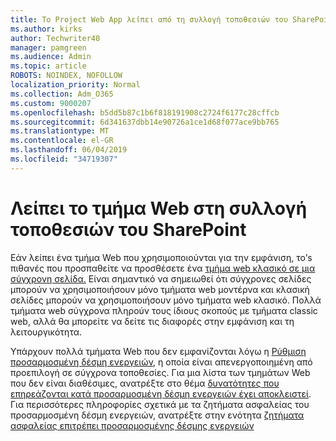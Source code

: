 ```yaml
---
title: Το Project Web App λείπει από τη συλλογή τοποθεσιών του SharePoint
ms.author: kirks
author: Techwriter40
manager: pamgreen
ms.audience: Admin
ms.topic: article
ROBOTS: NOINDEX, NOFOLLOW
localization_priority: Normal
ms.collection: Adm_O365
ms.custom: 9000207
ms.openlocfilehash: b5dd5b87c1b6f818191908c2724f6177c28cffcb
ms.sourcegitcommit: 6d341637dbb14e90726a1ce1d68f077ace9bb765
ms.translationtype: MT
ms.contentlocale: el-GR
ms.lasthandoff: 06/04/2019
ms.locfileid: "34719307"
---
```

# <a name="missing-web-part-in-sharepoint-site-collection"></a>Λείπει το τμήμα Web στη συλλογή τοποθεσιών του SharePoint

<p>Εάν λείπει ένα τμήμα Web που χρησιμοποιούνται για την εμφάνιση, το&rsquo;s πιθανές που προσπαθείτε να προσθέσετε ένα <a href="https://support.office.com/en-us/article/classic-and-modern-web-part-experiences-3fdae6c3-8fc1-49ab-8708-8c104b882e64">τμήμα web κλασικό σε μια σύγχρονη σελίδα.</a> Είναι σημαντικό να σημειωθεί ότι σύγχρονες σελίδες μπορούν να χρησιμοποιήσουν μόνο τμήματα web μοντέρνα και κλασική σελίδες μπορούν να χρησιμοποιήσουν μόνο τμήματα web κλασικό. Πολλά τμήματα web σύγχρονα πληρούν τους ίδιους σκοπούς με τμήματα classic web, αλλά θα μπορείτε να δείτε τις διαφορές στην εμφάνιση και τη λειτουργικότητα.</p> <p>Υπάρχουν πολλά τμήματα Web που δεν εμφανίζονται λόγω η <a href="https://docs.microsoft.com/en-us/sharepoint/allow-or-prevent-custom-script">Ρύθμιση προσαρμοσμένη δέσμη ενεργειών</a>, η οποία είναι απενεργοποιημένη από προεπιλογή σε σύγχρονα τοποθεσίες. Για μια λίστα των τμημάτων Web που δεν είναι διαθέσιμες, ανατρέξτε στο θέμα <a href="https://docs.microsoft.com/en-us/sharepoint/allow-or-prevent-custom-script#features-affected-when-custom-script-is-blocked">δυνατότητες που επηρεάζονται κατά προσαρμοσμένη δέσμη ενεργειών έχει αποκλειστεί</a>. Για περισσότερες πληροφορίες σχετικά με τα ζητήματα ασφαλείας του προσαρμοσμένη δέσμη ενεργειών, ανατρέξτε στην ενότητα <a href="https://docs.microsoft.com/en-us/sharepoint/security-considerations-of-allowing-custom-script">ζητήματα ασφαλείας επιτρέπει προσαρμοσμένης δέσμης ενεργειών</a></p>
